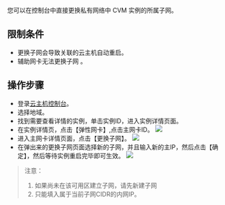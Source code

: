 
您可以在控制台中直接更换私有网络中 CVM 实例的所属子网。

## 限制条件

- 更换子网会导致关联的云主机自动重启。
- 辅助网卡无法更换子网 。

## 操作步骤

- 登录[云主机控制台](https://console.tce.fsphere.cn/cvm/index)。
- 选择地域。
- 找到需要查看详情的实例，单击实例ID，进入实例详情页面。
- 在实例详情页，点击【弹性网卡】,点击主网卡ID。
![](https://main.qcloudimg.com/raw/06f216d4a3ba31586e26792dc3788a0c.png)
- 进入主网卡详情页面，点击【更换子网】。
![](https://main.qcloudimg.com/raw/9f3196503a29b23668334dd8a0774bc6.png)
- 在弹出来的更换子网页面选择新的子网，并且输入新的主IP，然后点击【确定】，然后等待实例重启完毕即可生效。
![](https://main.qcloudimg.com/raw/4234772c49fb11bc12cd5a35cc4a32c8.png)
>注意：
>
>1. 如果尚未在该可用区建立子网，请先新建子网
>2. 只能填入属于当前子网CIDR的内网IP。
